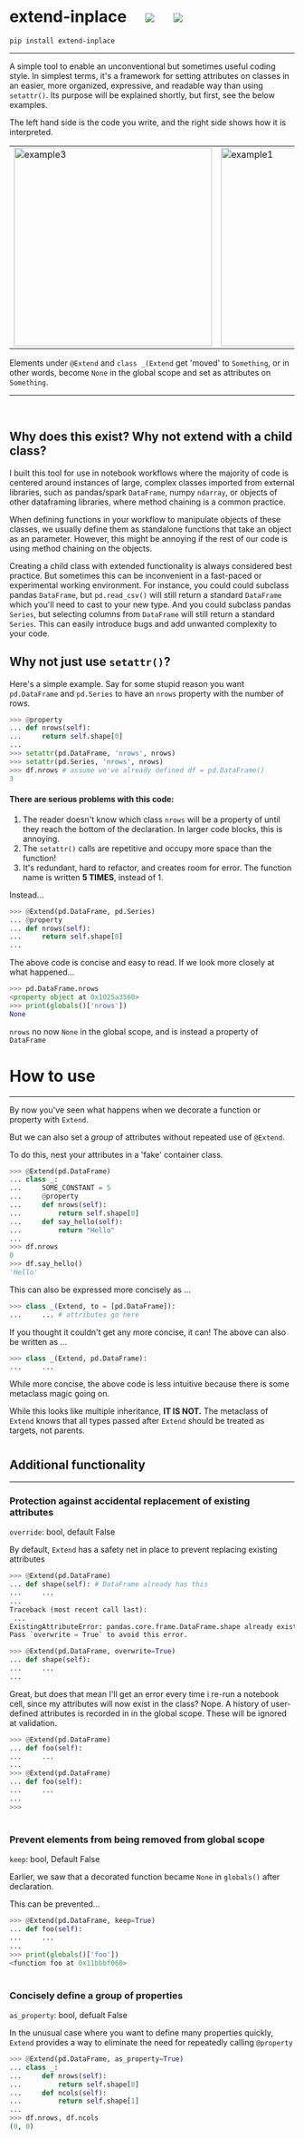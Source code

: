 <h1> extend-inplace &nbsp;&nbsp;&nbsp; <a href="https://pypi.org/project/extend-inplace/" alt="Version"> <img src="https://img.shields.io/pypi/v/extend-inplace.svg" /></a> &nbsp;&nbsp;&nbsp; <a href="https://github.com/ryayoung/extend-inplace/actions"> <img src="https://github.com/ryayoung/extend-inplace/actions/workflows/tests.yaml/badge.svg"/> </a> </h1>

```text
pip install extend-inplace
```

---
A simple tool to enable an unconventional but sometimes useful coding style. In simplest terms, it's a framework for setting attributes on classes in an easier, more organized, expressive, and readable way than using `setattr()`. Its purpose will be explained shortly, but first, see the below examples.

The left hand side is the code you write, and the right side shows how it is interpreted.

<table>
<tr>
<td><img width="350" alt="example3" src="https://user-images.githubusercontent.com/90723578/205125281-4168cbe4-43d0-45e6-9bc7-9d900f22b611.png"></td>
<td><img width="350" alt="example1" src="https://user-images.githubusercontent.com/90723578/205125276-aac7b2bc-5474-4278-be51-9f5640957197.png"></td>
<td><img width="350" alt="example2" src="https://user-images.githubusercontent.com/90723578/205125280-ab887b5f-774b-433c-a227-df37710b51b1.png"></td>
</tr>
</table>

Elements under `@Extend` and `class _(Extend` get 'moved' to `Something`, or in other words, become `None` in the global scope and set as attributes on `Something`.

---

<br>

## Why does this exist? Why not extend with a child class?

I built this tool for use in notebook workflows where the majority of code is centered around instances of large, complex classes imported from external libraries, such as pandas/spark `DataFrame`, numpy `ndarray`, or objects of other dataframing libraries, where method chaining is a common practice.

When defining functions in your workflow to manipulate objects of these classes, we usually define them as standalone functions that take an object as an parameter. However, this might be annoying if the rest of our code is using method chaining on the objects.

Creating a child class with extended functionality is always considered best practice. But sometimes this can be inconvenient in a fast-paced or experimental working environment. For instance, you could could subclass pandas `DataFrame`, but `pd.read_csv()` will still return a standard `DataFrame` which you'll need to cast to your new type. And you could subclass pandas `Series`, but selecting columns from `DataFrame` will still return a standard `Series`. This can easily introduce bugs and add unwanted complexity to your code.

## Why not just use `setattr()`?

Here's a simple example. Say for some stupid reason you want `pd.DataFrame` and `pd.Series` to have an `nrows` property with the number of rows.

```py
>>> @property
... def nrows(self):
...     return self.shape[0]
...
>>> setattr(pd.DataFrame, 'nrows', nrows)
>>> setattr(pd.Series, 'nrows', nrows)
>>> df.nrows # assume we've already defined df = pd.DataFrame()
3
```

#### There are serious problems with this code:
1.  The reader doesn't know which class ``nrows`` will be a property of until they
    reach the bottom of the declaration. In larger code blocks, this is annoying.
2.  The ``setattr()`` calls are repetitive and occupy more space than the function!
3.  It's redundant, hard to refactor, and creates room for error. The function
    name is written **5 TIMES**, instead of 1.

Instead...
```py
>>> @Extend(pd.DataFrame, pd.Series)
... @property
... def nrows(self):
...     return self.shape[0]
...
```

The above code is concise and easy to read. If we look more closely at what happened...

```py
>>> pd.DataFrame.nrows
<property object at 0x1025a3560>
>>> print(globals()['nrows'])
None
```

`nrows` no now `None` in the global scope, and is instead a property of `DataFrame`

#

# How to use
---

By now you've seen what happens when we decorate a function or property with `Extend`.

But we can also set a *group* of attributes without repeated use of `@Extend`.

To do this, nest your attributes in a 'fake' container class.

```py
>>> @Extend(pd.DataFrame)
... class _:
...     SOME_CONSTANT = 5
...     @property
...     def nrows(self):
...         return self.shape[0]
...     def say_hello(self):
...         return "Hello"
...
>>> df.nrows
0
>>> df.say_hello()
'Hello'
```

This can also be expressed more concisely as ...

```py
>>> class _(Extend, to = [pd.DataFrame]):
...     ... # attributes go here
```

If you thought it couldn't get any more concise, it can! The above can also be written as ...

```py
>>> class _(Extend, pd.DataFrame):
...     ...
```

While more concise, the above code is less intuitive because there is some metaclass magic going on.

While this looks like multiple inheritance, **IT IS NOT.** The metaclass of `Extend` knows that all types
passed after `Extend` should be treated as targets, not parents.

#

## Additional functionality

---

### Protection against accidental replacement of existing attributes

`override`: bool, default False

By default, `Extend` has a safety net in place to prevent replacing existing attributes

```py
>>> @Extend(pd.DataFrame)
... def shape(self): # DataFrame already has this
...     ...
...
Traceback (most recent call last):
 ...
ExistingAttributeError: pandas.core.frame.DataFrame.shape already exists.
Pass `overwrite = True` to avoid this error.
```
```py
>>> @Extend(pd.DataFrame, overwrite=True)
... def shape(self):
...     ...
...
```

Great, but does that mean I'll get an error every time i re-run a notebook cell, since my attributes
will now exist in the class? Nope. A history of user-defined attributes is recorded in in the global
scope. These will be ignored at validation.

```py
>>> @Extend(pd.DataFrame)
... def foo(self):
...     ...
...
>>> @Extend(pd.DataFrame)
... def foo(self):
...     ...
...
>>>
```

# 

### Prevent elements from being removed from global scope
`keep`: bool, Default False

Earlier, we saw that a decorated function became `None` in `globals()` after declaration.

This can be prevented...

```py
>>> @Extend(pd.DataFrame, keep=True)
... def foo(self):
...     ...
...
>>> print(globals()['foo'])
<function foo at 0x11bbbf060>
```

#

### Concisely define a group of properties
`as_property`: bool, defualt False

In the unusual case where you want to define many properties quickly, `Extend` provides a way to eliminate the need for repeatedly calling `@property`

```py
>>> @Extend(pd.DataFrame, as_property=True)
... class _:
...     def nrows(self):
...         return self.shape[0]
...     def ncols(self):
...         return self.shape[1]
...
>>> df.nrows, df.ncols
(0, 0)
```
